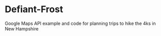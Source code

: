 # Defiant-Frost
Google Maps API example and code for planning trips to hike the 4ks in New Hampshire
